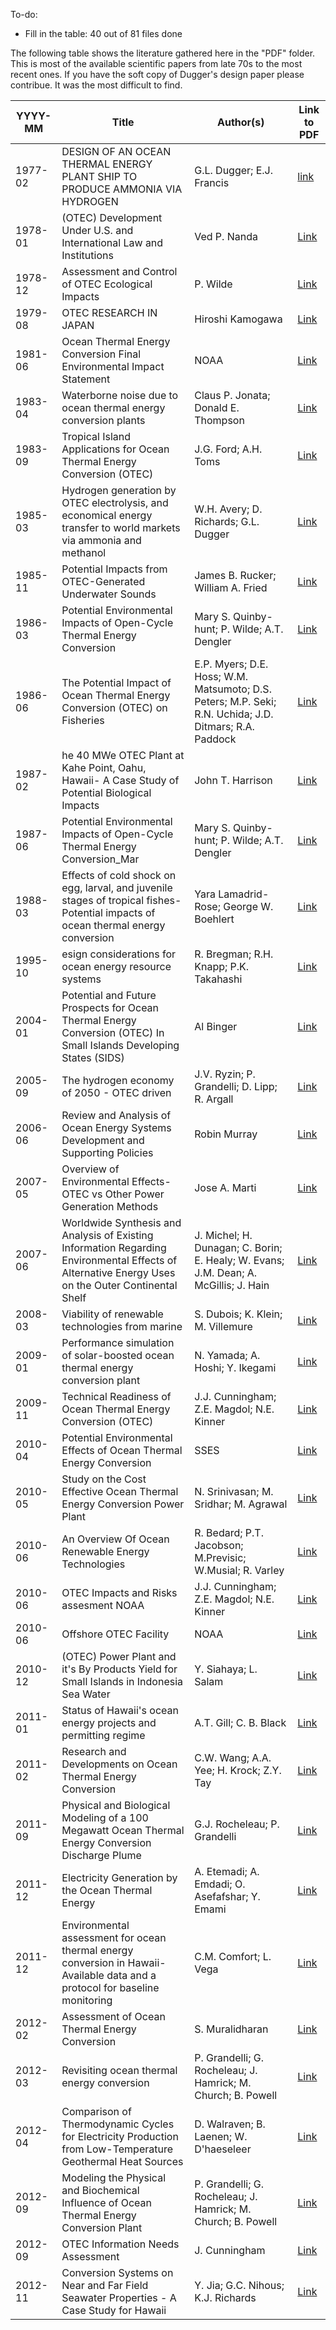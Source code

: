 To-do:
* Fill in the table: 40 out of 81 files done

The following table shows the literature gathered here in the "PDF" folder. This is most of the available scientific papers from late 70s to the most recent ones.
If you have the soft copy of Dugger's design paper please contribue. It was the most difficult to find.

| YYYY-MM  | Title | Author(s) | Link to PDF |
| ------------- | ------------- | ------------- | ------------- |
| 1977-02  | DESIGN OF AN OCEAN THERMAL ENERGY PLANT SHIP TO PRODUCE AMMONIA VIA HYDROGEN  | G.L. Dugger; E.J. Francis | [link](https://github.com/yev-d/OTEC-open-source/blob/main/Literature%20Review/PDF/1977-02_DESIGN%20OF%20AN%20OCEAN%20THERMAL%20ENERGY%20PLANT%20SHIP%20TO%20PRODUCE%20AMMONIA%20VIA%20HYDROGEN_Feb-1977.pdf) |
| 1978-01  | (OTEC) Development Under U.S. and International Law and Institutions | Ved P. Nanda | [Link](https://github.com/yev-d/OTEC-open-source/blob/main/Literature%20Review/PDF/1978-01_(OTEC)%20Development%20Under%20U.S.%20and%20International%20Law%20and%20Institutions_Jan-1978.pdf) |
| 1978-12  | Assessment and Control of OTEC Ecological Impacts | P. Wilde | [Link](https://github.com/yev-d/OTEC-open-source/blob/main/Literature%20Review/PDF/1978-12_Assessment%20and%20Control%20of%20OTEC%20Ecological%20Impacts_Dec-1978.pdf) |
| 1979-08  | OTEC RESEARCH IN JAPAN | Hiroshi Kamogawa | [Link](https://github.com/yev-d/OTEC-open-source/blob/main/Literature%20Review/PDF/1979-08_OTEC%20RESEARCH%20IN%20JAPAN_Au-1979.pdf) |
| 1981-06  | Ocean Thermal Energy Conversion Final Environmental Impact Statement | NOAA | [Link](https://github.com/yev-d/OTEC-open-source/blob/main/Literature%20Review/PDF/1981-06_Ocean%20Thermal%20Energy%20Conversion%20Final%20Environmental%20Impact%20Statement_July-1981.pdf) |
| 1983-04  | Waterborne noise due to ocean thermal energy conversion plants | Claus P. Jonata; Donald E. Thompson | [Link](https://github.com/yev-d/OTEC-open-source/blob/main/Literature%20Review/PDF/1983-04_Waterborne%20noise%20due%20to%20ocean%20thermal%20energy%20conversion%20plants_Apr-1983.pdf) |
| 1983-09  | Tropical Island Applications for Ocean Thermal Energy Conversion (OTEC) | J.G. Ford; A.H. Toms | [Link](https://github.com/yev-d/OTEC-open-source/blob/main/Literature%20Review/PDF/1983-09_Tropical%20Island%20Applications%20for%20Ocean%20Thermal%20Energy%20Conversion%20(OTEC)_Sep-1983.pdf) |
| 1985-03  | Hydrogen generation by OTEC electrolysis, and economical energy transfer to world markets via ammonia and methanol | W.H. Avery; D. Richards; G.L. Dugger | [Link](https://github.com/yev-d/OTEC-open-source/blob/main/Literature%20Review/PDF/1985-03_Hydrogen%20generation%20by%20OTEC%20electrolysis%2C%20and%20economical%20energy%20transfer%20to%20world%20markets%20via%20ammonia%20and%20methanol_Mar-1985.pdf) |
| 1985-11  | Potential Impacts from OTEC-Generated Underwater Sounds | James B. Rucker; William A. Fried | [Link](https://github.com/yev-d/OTEC-open-source/blob/main/Literature%20Review/PDF/1985-11_Potential%20Impacts%20from%20OTEC-Generated%20Underwater%20Sounds_Nov-1985.pdf) |
| 1986-03  | Potential Environmental Impacts of Open-Cycle Thermal Energy Conversion | Mary S. Quinby-hunt; P. Wilde; A.T. Dengler | [Link](https://github.com/yev-d/OTEC-open-source/blob/main/Literature%20Review/PDF/1986-03_Potential%20Environmental%20Impacts%20of%20Open-Cycle%20Thermal%20Energy%20Conversion_Mar-1986.pdf) |
| 1986-06 | The Potential Impact of Ocean Thermal Energy Conversion (OTEC) on Fisheries | E.P. Myers; D.E. Hoss; W.M. Matsumoto; D.S. Peters; M.P. Seki; R.N. Uchida; J.D. Ditmars; R.A. Paddock | [Link](https://github.com/yev-d/OTEC-open-source/blob/main/Literature%20Review/PDF/1986-06_The%20Potential%20Impact%20of%20Ocean%20Thermal%20Energy%20Conversion%20(OTEC)%20on%20Fisheries_June-1986.pdf) |
| 1987-02 | he 40 MWe OTEC Plant at Kahe Point, Oahu, Hawaii- A Case Study of Potential Biological Impacts | John T. Harrison | [Link](https://github.com/yev-d/OTEC-open-source/blob/main/Literature%20Review/PDF/1987-02_The%2040%20MWe%20OTEC%20Plant%20at%20Kahe%20Point%2C%20Oahu%2C%20Hawaii-%20A%20Case%20Study%20of%20Potential%20Biological%20Impacts_Feb-1987.pdf) |
| 1987-06 | Potential Environmental Impacts of Open-Cycle Thermal Energy Conversion_Mar | Mary S. Quinby-hunt; P. Wilde; A.T. Dengler | [Link](https://github.com/yev-d/OTEC-open-source/blob/main/Literature%20Review/PDF/1987-06_Potential%20Environmental%20Impacts%20of%20Closed-Cycle%20Ocean%20Thermal%20Energy%20Conversion_June1987.pdf) |
| 1988-03 | Effects of cold shock on egg, larval, and juvenile stages of tropical fishes- Potential impacts of ocean thermal energy conversion | Yara Lamadrid-Rose; George W. Boehlert | [Link](https://github.com/yev-d/OTEC-open-source/blob/main/Literature%20Review/PDF/1988-03_Effects%20of%20cold%20shock%20on%20egg%2C%20larval%2C%20and%20juvenile%20stages%20of%20tropical%20fishes-%20Potential%20impacts%20of%20ocean%20thermal%20energy%20conversion_Mar-1988.pdf) |
| 1995-10 | esign considerations for ocean energy resource systems | R. Bregman; R.H. Knapp; P.K. Takahashi | [Link](https://github.com/yev-d/OTEC-open-source/blob/main/Literature%20Review/PDF/1995-10_Design%20considerations%20for%20ocean%20energy%20resource%20systems_Oct-1995.pdf) |
| 2004-01 | Potential and Future Prospects for Ocean Thermal Energy Conversion (OTEC) In Small Islands Developing States (SIDS) | Al Binger | [Link](https://github.com/yev-d/OTEC-open-source/blob/main/Literature%20Review/PDF/2004-01_Potential%20and%20Future%20Prospects%20for%20Ocean%20Thermal%20Energy%20Conversion%20(OTEC)%20In%20Small%20Islands%20Developing%20States%20(SIDS)_Jan-2004.pdf) |
| 2005-09 | The hydrogen economy of 2050 - OTEC driven | J.V. Ryzin; P. Grandelli; D. Lipp; R. Argall | [Link](https://github.com/yev-d/OTEC-open-source/blob/main/Literature%20Review/PDF/2005-09_The%20hydrogen%20economy%20of%202050%20-%20OTEC%20driven_Sep-2005.pdf) |
| 2006-06 | Review and Analysis of Ocean Energy Systems Development and Supporting Policies | Robin Murray | [Link](https://github.com/yev-d/OTEC-open-source/blob/main/Literature%20Review/PDF/2006-06_Review%20and%20Analysis%20of%20Ocean%20Energy%20Systems%20Development%20and%20Supporting%20Policies_June-2006.pdf) |
| 2007-05 | Overview of Environmental Effects- OTEC vs Other Power Generation Methods | Jose A. Marti | [Link](https://github.com/yev-d/OTEC-open-source/blob/main/Literature%20Review/PDF/2007-05_Overview%20of%20Environmental%20Effects-%20OTEC%20vs%20Other%20Power%20Generation%20Methods_May-2007.pdf) |
| 2007-06 | Worldwide Synthesis and Analysis of Existing Information Regarding Environmental Effects of Alternative Energy Uses on the Outer Continental Shelf | J. Michel; H. Dunagan; C. Borin; E. Healy; W. Evans; J.M. Dean; A. McGillis; J. Hain | [Link](https://github.com/yev-d/OTEC-open-source/blob/main/Literature%20Review/PDF/2007-06_Worldwide%20Synthesis%20and%20Analysis%20of%20Existing%20Information%20Regarding%20Environmental%20Effects%20of%20Alternative%20Energy%20Uses%20on%20the%20Outer%20Continental%20Shelf_July-2007.pdf) |
| 2008-03 | Viability of renewable technologies from marine | S. Dubois; K. Klein; M. Villemure | [Link](https://github.com/yev-d/OTEC-open-source/blob/main/Literature%20Review/PDF/2008-03_Viability%20of%20renewable%20technologies%20from%20marine_mar-2008.pdf) |
| 2009-01 | Performance simulation of solar-boosted ocean thermal energy conversion plant | N. Yamada; A. Hoshi; Y. Ikegami | [Link](https://github.com/yev-d/OTEC-open-source/blob/main/Literature%20Review/PDF/2009-01_Performance%20simulation%20of%20solar-boosted%20ocean%20thermal%20energy%20conversion%20plant_Jan-2009.pdf) |
| 2009-11 | Technical Readiness of Ocean Thermal Energy Conversion (OTEC) | J.J. Cunningham; Z.E. Magdol; N.E. Kinner | [Link](https://github.com/yev-d/OTEC-open-source/blob/main/Literature%20Review/PDF/2009-11_Technical%20Readiness%20of%20Ocean%20Thermal%20Energy%20Conversion%20(OTEC)%20Nov-2009.pdf) |
| 2010-04 | Potential Environmental Effects of Ocean Thermal Energy Conversion | SSES | [Link](https://github.com/yev-d/OTEC-open-source/blob/main/Literature%20Review/PDF/2010-04_Potential%20Environmental%20Effects%20of%20Ocean%20Thermal%20Energy%20Conversion_Apr-2010.pdf) |
| 2010-05 | Study on the Cost Effective Ocean Thermal Energy Conversion Power Plant | N. Srinivasan; M. Sridhar; M. Agrawal | [Link](https://github.com/yev-d/OTEC-open-source/blob/main/Literature%20Review/PDF/2010-05_Study%20on%20the%20Cost%20Effective%20Ocean%20Thermal%20Energy%20Conversion%20Power%20Plant_May-2010.pdf) |
| 2010-06 | An Overview Of Ocean Renewable Energy Technologies | R. Bedard; P.T. Jacobson; M.Previsic; W.Musial; R. Varley | [Link](https://github.com/yev-d/OTEC-open-source/blob/main/Literature%20Review/PDF/2010-06_An%20Overview%20Of%20Ocean%20Renewable%20Energy%20Technologies_June-2010.pdf) |
| 2010-06 | OTEC Impacts and Risks assesment NOAA | J.J. Cunningham; Z.E. Magdol; N.E. Kinner | [Link](https://github.com/yev-d/OTEC-open-source/blob/main/Literature%20Review/PDF/2010-06_OTEC%20Impacts%20and%20Risks%20assesment%20NOAA%20June%202010.pdf) |
| 2010-06 | Offshore OTEC Facility | NOAA | [Link](https://github.com/yev-d/OTEC-open-source/blob/main/Literature%20Review/PDF/2010-06_Offshore%20OTEC%20Facility%2020-july-2010.pdf) |
| 2010-12 | (OTEC) Power Plant and it's By Products Yield for Small Islands in Indonesia Sea Water | Y. Siahaya; L. Salam | [Link](https://github.com/yev-d/OTEC-open-source/blob/main/Literature%20Review/PDF/2010-12_(OTEC)%20Power%20Plant%20and%20it's%20By%20Products%20Yield%20for%20Small%20Islands%20in%20Indonesia%20Sea%20Water_Dec-2010.pdf) |
| 2011-01 | Status of Hawaii's ocean energy projects and permitting regime | A.T. Gill; C. B. Black | [Link](https://github.com/yev-d/OTEC-open-source/blob/main/Literature%20Review/PDF/2011-01_Status%20of%20Hawaii's%20ocean%20energy%20projects%20and%20permitting%20regime_Jan-2011.pdf) |
| 2011-02  | Research and Developments on Ocean Thermal Energy Conversion | C.W. Wang; A.A. Yee; H. Krock; Z.Y. Tay | [Link](https://github.com/yev-d/OTEC-open-source/blob/main/Literature%20Review/PDF/2011-02_Research%20and%20Developments%20on%20Ocean%20Thermal%20Energy%20Conversion_Feb-2011.pdf) |
| 2011-09  | Physical and Biological Modeling of a 100 Megawatt Ocean Thermal Energy Conversion Discharge Plume | G.J. Rocheleau; P. Grandelli | [Link](https://github.com/yev-d/OTEC-open-source/blob/main/Literature%20Review/PDF/2011-09_Physical%20and%20Biological%20Modeling%20of%20a%20100%20Megawatt%20Ocean%20Thermal%20Energy%20Conversion%20Discharge%20Plume_Sep-2011.pdf) |
| 2011-12  | Electricity Generation by the Ocean Thermal Energy | A. Etemadi; A. Emdadi; O. Asefafshar; Y. Emami | [Link](https://github.com/yev-d/OTEC-open-source/blob/main/Literature%20Review/PDF/2011-12_Electricity%20Generation%20by%20the%20Ocean%20Thermal%20Energy_Dec-2011.pdf) |
| 2011-12  | Environmental assessment for ocean thermal energy conversion in Hawaii- Available data and a protocol for baseline monitoring | C.M. Comfort; L. Vega | [Link](https://github.com/yev-d/OTEC-open-source/blob/main/Literature%20Review/PDF/2011-12_Environmental%20assessment%20for%20ocean%20thermal%20energy%20conversion%20in%20Hawaii-%20Available%20data%20and%20a%20protocol%20for%20baseline%20monitoring_Dec-2011.pdf) |
| 2012-02  | Assessment of Ocean Thermal Energy Conversion | S. Muralidharan | [Link](https://github.com/yev-d/OTEC-open-source/blob/main/Literature%20Review/PDF/2012-02_Assessment%20of%20Ocean%20Thermal%20Energy%20Conversion_Feb-2012.pdf) |
| 2012-03  | Revisiting ocean thermal energy conversion | P. Grandelli; G. Rocheleau; J. Hamrick; M. Church; B. Powell | [Link](https://github.com/yev-d/OTEC-open-source/blob/main/Literature%20Review/PDF/2012-03_Revisiting%20ocean%20thermal%20energy%20conversion_Mar-2012.pdf) |
| 2012-04  | Comparison of Thermodynamic Cycles for Electricity Production from Low-Temperature Geothermal Heat Sources | D. Walraven; B. Laenen; W. D'haeseleer | [Link](https://github.com/yev-d/OTEC-open-source/blob/main/Literature%20Review/PDF/2012-04_Comparison%20of%20Thermodynamic%20Cycles%20for%20Electricity%20Production%20from%20Low-Temperature%20Geothermal%20Heat%20Sources_Apr-2012.pdf) |
| 2012-09  | Modeling the Physical and Biochemical Influence of Ocean Thermal Energy Conversion Plant | P. Grandelli; G. Rocheleau; J. Hamrick; M. Church; B. Powell | [Link](https://github.com/yev-d/OTEC-open-source/blob/main/Literature%20Review/PDF/2012-09_Modeling%20the%20Physical%20and%20Biochemical%20Influence%20of%20Ocean%20Thermal%20Energy%20Conversion%20Plant_Sep-2012.pdf) |
| 2012-09  | OTEC Information Needs Assessment | J. Cunningham | [Link](https://github.com/yev-d/OTEC-open-source/blob/main/Literature%20Review/PDF/2012-09_OTEC%20Information%20Needs%20Assessment%20Sep-2012.pdf) |
| 2012-11  | Conversion Systems on Near and Far Field Seawater Properties - A Case Study for Hawaii | Y. Jia; G.C. Nihous; K.J. Richards | [Link](https://github.com/yev-d/OTEC-open-source/blob/main/Literature%20Review/PDF/2012-11_Conversion%20Systems%20on%20Near%20and%20Far%20Field%20Seawater%20Properties%20-%20A%20Case%20Study%20for%20Hawaii_Nov-2012.pdf) |
